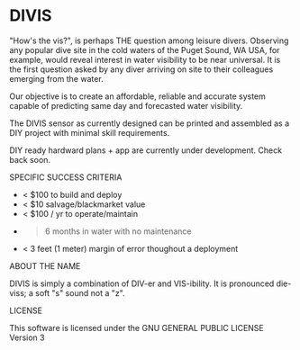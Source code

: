# DIVIS

"How's the vis?", is perhaps THE question among leisure divers. Observing any popular dive site in the cold waters of the Puget Sound, WA USA, for example, would reveal interest in water visibility to be near universal. It is the first question asked by any diver arriving on site to their colleagues emerging from the water.
 
Our objective is to create an affordable, reliable and accurate system capable of predicting same day and forecasted water visibility.

The DIVIS sensor as currently designed can be printed and assembled as a DIY project with minimal skill requirements. 

DIY ready hardward plans + app are currently under development. Check back soon. 



SPECIFIC SUCCESS CRITERIA
* < $100 to build and deploy
* < $10 salvage/blackmarket value
* < $100 / yr to operate/maintain
* > 6 months in water with no maintenance
* < 3 feet (1 meter) margin of error thoughout a deployment
 


ABOUT THE NAME

DIVIS is simply a combination of DIV-er and VIS-ibility. It is pronounced die-viss; a soft "s" sound not a "z".



LICENSE

This software is licensed under the GNU GENERAL PUBLIC LICENSE Version 3

